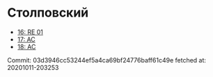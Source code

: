 # Столповский
- [16: RE 01](16.md)
- [17: AC](17.md)
- [18: AC](18.md)

Commit: 03d3946cc53244ef5a4ca69bf24776baff61c49e
 fetched at: 20201011-203253
